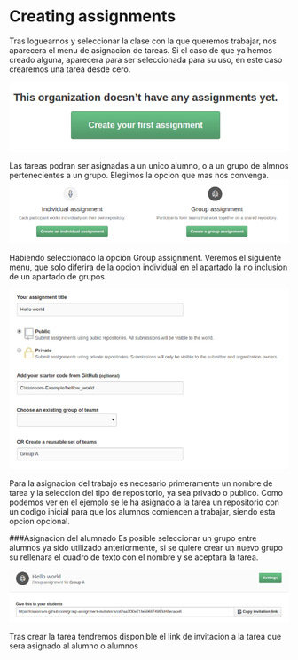 # Creating assignments

Tras loguearnos y seleccionar la clase con la que queremos trabajar, nos aparecera el menu de asignacion de tareas. Si el caso de que ya hemos creado alguna, aparecera para ser seleccionada para su uso, en este caso crearemos una tarea desde cero.

![](assig_pics/first_assig.png)

Las tareas podran ser asignadas a un unico alumno, o a un grupo de almnos pertenecientes a un grupo. Elegimos la opcion que mas nos convenga.
![](assig_pics/assig_options.png)

Habiendo seleccionado la opcion Group assignment. Veremos el siguiente menu, que solo diferira de la opcion individual en el apartado la no inclusion de un apartado de grupos.


![](assig_pics/grou.png)

Para la asignacion del trabajo es necesario primeramente un nombre de tarea y la seleccion del tipo de repositorio, ya sea privado o publico. Como podemos ver en el ejemplo se le ha asignado a la tarea un repositorio con un codigo inicial para que los alumnos comiencen a trabajar, siendo esta opcion opcional.

###Asignacion del alumnado
Es posible seleccionar un grupo entre alumnos ya sido utilizado anteriormente, si se quiere crear un nuevo grupo su rellenara el cuadro de texto con el nombre y se aceptara la tarea.

![](assig_pics/grou_send.png)

Tras crear la tarea tendremos disponible el link de invitacion a la tarea que sera asignado al alumno o alumnos